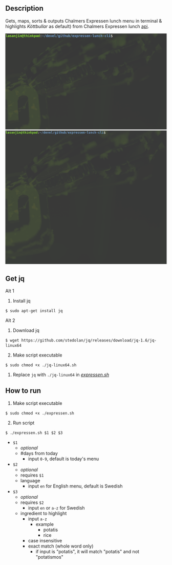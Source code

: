 ## Description
Gets, maps, sorts & outputs Chalmers Expressen lunch menu in terminal & highlights *Köttbullar* as default) from Chalmers Expressen lunch [api](https://chalmerskonferens.se/en/api/). 

<img src="gif-sh-1.gif" width="640">
<img src="gif-sh-2.gif" width="640">

## Get jq
Alt 1
1. Install jq
```
$ sudo apt-get install jq
```

Alt 2
1. Download jq
```
$ wget https://github.com/stedolan/jq/releases/download/jq-1.6/jq-linux64
```
2. Make script executable
```
$ sudo chmod +x ./jq-linux64.sh 
```
1. Replace `jq` with `./jq-linux64` in [*expressen.sh*](expressen.sh)


## How to run
1. Make script executable
```
$ sudo chmod +x ./expressen.sh 
```

2. Run script
```
$ ./expressen.sh $1 $2 $3
```
- `$1`
  -  *optional* 
  -  #days from today
     -  input `0-9`, default is today's menu
- `$2` 
  - *optional*
  - requires `$1`
  - language
    - input `en` for English menu, default is Swedish
- `$3` 
  - *optional*
  - requires `$2`
    - input `en` or `a-z` for Swedish
  - ingredient to highlight
    - input `a-z`
      - example
        - potatis
        - rice
    - case insensitive
    - exact match (whole word only)
      - if input is "potatis", it will match "potatis" and not "potatismos"